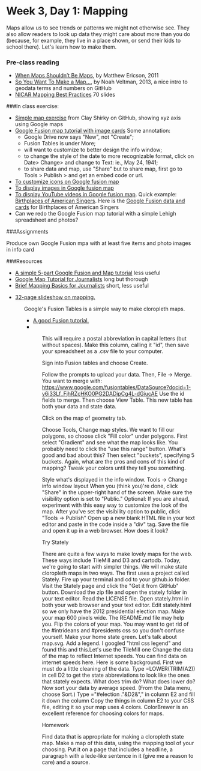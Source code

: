 # Week 3, Day 1: Mapping

Maps allow us to see trends or patterns we might not otherwise see. They also allow readers to look up data they might care about more than you do (because, for example, they live in a place shown, or send their kids to school there). Let's learn how to make them.

### Pre-class reading

- [When Maps Shouldn’t Be Maps](http://www.ericson.net/content/2011/10/when-maps-shouldnt-be-maps/), by Matthew Ericson, 2011
- [So You Want To Make a Map...](https://github.com/veltman/learninglunches/tree/master/maps), by Noah Veltman, 2013, a nice intro to geodata terms and numbers on GitHub
- [NICAR Mapping Best Practices](https://docs.google.com/presentation/d/1CA9R42cy4wjzIIWlyd0FMWvyW7BqsrzOGLQBgkwsy1Q/edit#slide=id.gd9d64b00_020) 70 slides

###In class exercise:
- [Simple map exercise](https://github.com/cshirky/SimpleMapping/blob/master/Lesson1.md) from Clay Shirky on GitHub, showing xyz axis using Google maps
- [Google Fusion map tutorial with image cards](https://support.google.com/fusiontables/answer/2527132?hl=en) Some annotation: 
  - Google Drive now says "New", not "Create"; 
  - Fusion Tables is under More; 
  - will want to customize to better design the info window; 
  - to change the style of the date to more recognizable format, click on Date> Change> and change to Text: ie., May 24, 1941; 
  - to share data and map, use "Share" but to share map, first go to Tools > Publish > and get an embed code or url.
- [To customize icons on Google fusion map](https://support.google.com/fusiontables/answer/2679986?hl=en&ref_topic=2592806)
- [To display images in Google fusion map](https://support.google.com/fusiontables/answer/171189?hl=en)
- [To display YouTube videos in Google fusion map](https://support.google.com/fusiontables/answer/1699422?hl=en&ref_topic=2575603). Quick example: [Birthplaces of American Singers](https://www.google.com/fusiontables/embedviz?q=select+col2+from+18KeGgJBuUr36eWPkcIbfAow998liGL-OGqdh27Tg&viz=MAP&h=false&lat=42.38378713996336&lng=-76.28461759999999&t=1&z=4&l=col2&y=2&tmplt=3&hml=GEOCODABLE). Here is the [Google Fusion data and cards](https://www.google.com/fusiontables/DataSource?docid=18KeGgJBuUr36eWPkcIbfAow998liGL-OGqdh27Tg) for Birthplaces of American Singers
- Can we redo the Google Fusion map tutorial with a simple Lehigh spreadsheet and photos?

###Assignments

Produce own Google Fusion mpa with at least five items and photo images in info card

###Resources
- [A simple 5-part Google Fusion and Map tutorial](http://www.mulinblog.com/google-maps-tutorial-part-1-what-fusion-tables-is-and-does/) less useful
- [Google Map Tutorial for Journalists](http://www.smalldatajournalism.com/projects/one-offs/mapping-with-fusion-tables/?utm_content=buffer8c5f4&utm_medium=social&utm_source=twitter.com&utm_campaign=buffer) long but thorough
- [Brief Mapping Basics for Journalists](http://ijnet.org/en/blog/mapping-basics-journalists) short, less useful

<ul>
<li><a href="http://kpq.github.io/sherp-31/assets/lectures/lecture2-2013.pdf/">32-page slideshow on mapping.</a></li>
<ul>

Google's Fusion Tables is a simple way to make cloropleth maps.

<ul>
<li><a href="https://support.google.com/fusiontables/answer/2527132?hl=en&topic=2573107&ctx=topic/">A good Fusion tutorial.</a><li>
<ul>

This will require a postal abbreviation in capital letters (but without spaces). Make this column, calling it "id", then save your spreadsheet as a .csv file to your computer.

Sign into Fusion tables and choose Create.

Follow the prompts to upload your data. Then, File -> Merge. You want to merge with: https://www.google.com/fusiontables/DataSource?docid=1-v6i33Lf_FjhRZcHKO0PG2DADipCg4L-dGiucAE Use the id fields to merge. Then choose View Table. This new table has both your data and state data.

Click on the map of geometry tab.

Choose Tools, Change map styles. We want to fill our polygons, so choose click "Fill color" under polygons. First select "Gradient" and see what the map looks like. You probably need to click the "use this range" button. What's good and bad about this? Then select "buckets", specifying 5 buckets. Again, what are the pros and cons of this kind of mapping? Tweak your colors until they tell you something.

Style what's displayed in the info window. Tools -> Change info window layout
When you (think you)'re done, click "Share" in the upper-right hand of the screen. Make sure the visibility option is set to "Public."
Optional: If you are ahead, experiment with this easy way to customize the look of the map.
After you've set the visibility option to public, click "Tools -> Publish" Open up a new blank HTML file in your text editor and paste in the code inside a "div" tag.
Save the file and open it up in a web browser. How does it look?

Try Stately

There are quite a few ways to make lovely maps for the web. These ways include TileMill and D3 and cartodb. Today, we're going to start with simpler things. We will make state cloropleth maps in two ways. The first uses a project called Stately.
Fire up your terminal and cd to your github.io folder.
Visit the Stately page and click the "Get it from GitHub" button. Download the zip file and open the stately folder in your text editor.
Read the LICENSE file.
Open stately.html in both your web browser and your text editor.
Edit stately.html so we only have the 2012 presidential election map.
Make your map 600 pixels wide. The README.md file may help you.
Flip the colors of your map. You may want to get rid of the #intrideans and #presidents css so you don't confuse yourself.
Make your home state green.
Let's talk about map.svg.
Add a legend. I googled "html css legend" and found this and this.Let's use the TileMill one
Change the data of the map to reflect Internet speeds. You can find data on internet speeds here. Here is some background.
First we must do a little cleaning of the data. Type =LOWER(TRIM(A2)) in cell D2 to get the state abbreviations to look like the ones that stately expects. What does trim do? What does lower do?
Now sort your data by average speed. (From the Data menu, choose Sort.)
Type ="#election ."&D2&"," in column E2 and fill it down the column
Copy the things in column E2 to your CSS file, editing it so your map uses 4 colors. ColorBrewer is an excellent reference for choosing colors for maps.

Homework

Find data that is appropriate for making a cloropleth state map. Make a map of this data, using the mapping tool of your choosing. Put it on a page that includes a headline, a paragraph with a lede-like sentence in it (give me a reason to care) and a source. 


